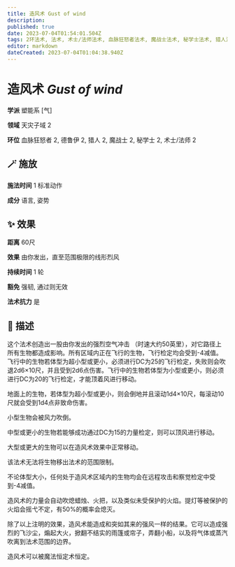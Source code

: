 ```yaml
---
title: 造风术 Gust of wind
description: 
published: true
date: 2023-07-04T01:54:01.504Z
tags: 2环法术, 法术, 术士/法师法术, 血脉狂怒者法术, 魔战士法术, 秘学士法术, 猎人法术, 德鲁伊法术, 塑能系, 气, 天灾子域
editor: markdown
dateCreated: 2023-07-04T01:04:38.940Z
---
```


# **造风术** *Gust of wind*

**学派** 塑能系 \[气\] 

**领域** 天灾子域 2

**环位** 血脉狂怒者 2, 德鲁伊 2, 猎人 2, 魔战士 2, 秘学士 2, 术士/法师 2

## 🪄 施放

**施法时间** 1 标准动作

**成分** 语言, 姿势

## ✨ 效果  

**距离** 60尺 

**效果** 由你发出，直至范围极限的线形烈风 

**持续时间** 1 轮 

**豁免** 强韧, 通过则无效

**法术抗力** 是

## 📖 描述

这个法术创造出一股由你发出的强烈空气冲击 （时速大约50英里），对它路径上所有生物都造成影响。所有区域内正在飞行的生物，飞行检定均会受到-4减值。飞行中的生物若体型为超小型或更小，必须进行DC为25的飞行检定，失败则会吹退2d6×10尺，并且受到2d6点伤害。飞行中的生物若体型为小型或更小，则必须进行DC为20的飞行检定，才能顶着风进行移动。

地面上的生物，若体型为超小型或更小，则会倒地并且滚动1d4×10尺，每滚动10尺就会受到1d4点非致命伤害。

小型生物会被风力吹倒。

中型或更小的生物若能够成功通过DC为15的力量检定，则可以顶风进行移动。

大型或更大的生物可以在造风术效果中正常移动。

该法术无法将生物移出法术的范围限制。

不论体型大小，任何处于造风术区域内的生物均会在远程攻击和察觉检定中受到-4减值。

造风术的力量会自动吹熄蜡烛、火把，以及类似未受保护的火焰。提灯等被保护的火焰会摇弋不定，有50%的概率会熄灭。

除了以上注明的效果，造风术能造成和突如其来的强风一样的结果。它可以造成强烈的飞沙尘，煽起大火，掀翻不结实的雨篷或帘子，弄翻小船，以及将气体或蒸汽吹离到法术范围的边界。

造风术可以被魔法恒定术恒定。
    